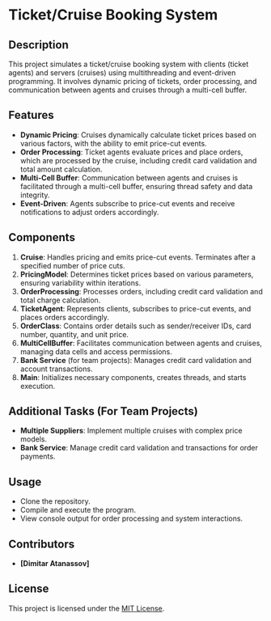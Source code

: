 # Ticket/Cruise Booking System

## Description
This project simulates a ticket/cruise booking system with clients (ticket agents) and servers (cruises) using multithreading and event-driven programming. It involves dynamic pricing of tickets, order processing, and communication between agents and cruises through a multi-cell buffer.

## Features
- **Dynamic Pricing**: Cruises dynamically calculate ticket prices based on various factors, with the ability to emit price-cut events.
- **Order Processing**: Ticket agents evaluate prices and place orders, which are processed by the cruise, including credit card validation and total amount calculation.
- **Multi-Cell Buffer**: Communication between agents and cruises is facilitated through a multi-cell buffer, ensuring thread safety and data integrity.
- **Event-Driven**: Agents subscribe to price-cut events and receive notifications to adjust orders accordingly.

## Components
1. **Cruise**: Handles pricing and emits price-cut events. Terminates after a specified number of price cuts.
2. **PricingModel**: Determines ticket prices based on various parameters, ensuring variability within iterations.
3. **OrderProcessing**: Processes orders, including credit card validation and total charge calculation.
4. **TicketAgent**: Represents clients, subscribes to price-cut events, and places orders accordingly.
5. **OrderClass**: Contains order details such as sender/receiver IDs, card number, quantity, and unit price.
6. **MultiCellBuffer**: Facilitates communication between agents and cruises, managing data cells and access permissions.
7. **Bank Service** (for team projects): Manages credit card validation and account transactions.
8. **Main**: Initializes necessary components, creates threads, and starts execution.

## Additional Tasks (For Team Projects)
- **Multiple Suppliers**: Implement multiple cruises with complex price models.
- **Bank Service**: Manage credit card validation and transactions for order payments.

## Usage
- Clone the repository.
- Compile and execute the program.
- View console output for order processing and system interactions.

## Contributors
- **[Dimitar Atanassov]**

## License
This project is licensed under the [MIT License](LICENSE).
